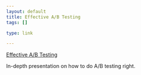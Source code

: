 ```yaml
--- 
layout: default
title: Effective A/B Testing
tags: []

type: link

---
```

<a href="http://elem.com/~btilly/effective-ab-testing/">Effective A/B Testing</a>

In-depth presentation on how to do A/B testing right.

